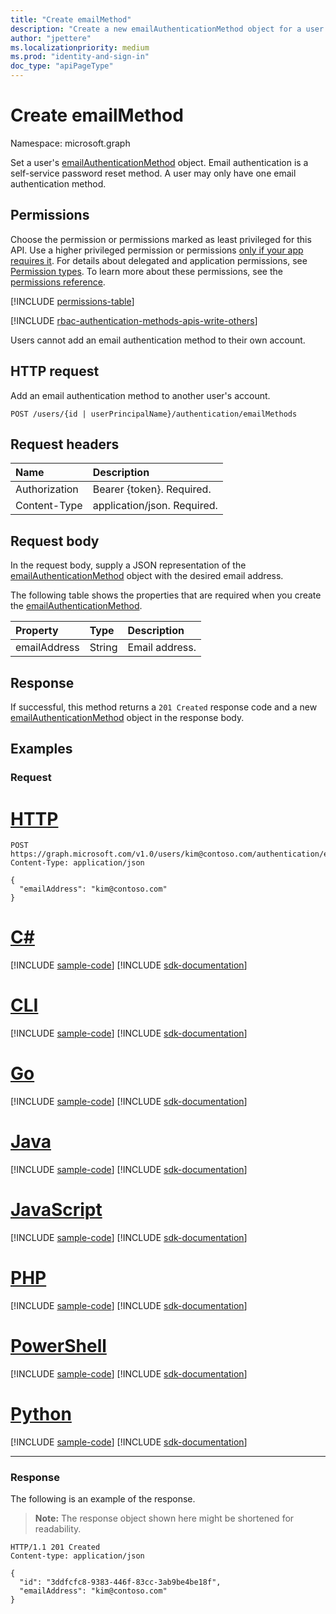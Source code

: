 ```yaml
---
title: "Create emailMethod"
description: "Create a new emailAuthenticationMethod object for a user."
author: "jpettere"
ms.localizationpriority: medium
ms.prod: "identity-and-sign-in"
doc_type: "apiPageType"
---
```


# Create emailMethod
Namespace: microsoft.graph

Set a user's [emailAuthenticationMethod](../resources/emailauthenticationmethod.md) object. Email authentication is a self-service password reset method. A user may only have one email authentication method.

## Permissions
Choose the permission or permissions marked as least privileged for this API. Use a higher privileged permission or permissions [only if your app requires it](/graph/permissions-overview#best-practices-for-using-microsoft-graph-permissions). For details about delegated and application permissions, see [Permission types](/graph/permissions-overview#permission-types). To learn more about these permissions, see the [permissions reference](/graph/permissions-reference).

<!-- { "blockType": "permissions", "name": "authentication_post_emailmethods" } -->
[!INCLUDE [permissions-table](../includes/permissions/authentication-post-emailmethods-permissions.md)]

[!INCLUDE [rbac-authentication-methods-apis-write-others](../includes/rbac-for-apis/rbac-authentication-methods-apis-write-others.md)]

Users cannot add an email authentication method to their own account.

## HTTP request

Add an email authentication method to another user's account.
<!-- {  "blockType": "ignored" } -->
``` http
POST /users/{id | userPrincipalName}/authentication/emailMethods
```

## Request headers
|Name|Description|
|:---|:---|
|Authorization|Bearer {token}. Required.|
|Content-Type|application/json. Required.|

## Request body
In the request body, supply a JSON representation of the [emailAuthenticationMethod](../resources/emailauthenticationmethod.md) object with the desired email address.

The following table shows the properties that are required when you create the [emailAuthenticationMethod](../resources/emailauthenticationmethod.md).

|Property|Type|Description|
|:---|:---|:---|
|emailAddress|String|Email address.|



## Response

If successful, this method returns a `201 Created` response code and a new [emailAuthenticationMethod](../resources/emailauthenticationmethod.md) object in the response body.

## Examples

### Request


# [HTTP](#tab/http)
<!-- {
  "blockType": "request",
  "name": "create_emailauthenticationmethod_from_",
  "sampleKeys": ["kim@contoso.com"]
}
-->
``` http
POST https://graph.microsoft.com/v1.0/users/kim@contoso.com/authentication/emailMethods
Content-Type: application/json

{
  "emailAddress": "kim@contoso.com"
}
```

# [C#](#tab/csharp)
[!INCLUDE [sample-code](../includes/snippets/csharp/create-emailauthenticationmethod-from--csharp-snippets.md)]
[!INCLUDE [sdk-documentation](../includes/snippets/snippets-sdk-documentation-link.md)]

# [CLI](#tab/cli)
[!INCLUDE [sample-code](../includes/snippets/cli/create-emailauthenticationmethod-from--cli-snippets.md)]
[!INCLUDE [sdk-documentation](../includes/snippets/snippets-sdk-documentation-link.md)]

# [Go](#tab/go)
[!INCLUDE [sample-code](../includes/snippets/go/create-emailauthenticationmethod-from--go-snippets.md)]
[!INCLUDE [sdk-documentation](../includes/snippets/snippets-sdk-documentation-link.md)]

# [Java](#tab/java)
[!INCLUDE [sample-code](../includes/snippets/java/create-emailauthenticationmethod-from--java-snippets.md)]
[!INCLUDE [sdk-documentation](../includes/snippets/snippets-sdk-documentation-link.md)]

# [JavaScript](#tab/javascript)
[!INCLUDE [sample-code](../includes/snippets/javascript/create-emailauthenticationmethod-from--javascript-snippets.md)]
[!INCLUDE [sdk-documentation](../includes/snippets/snippets-sdk-documentation-link.md)]

# [PHP](#tab/php)
[!INCLUDE [sample-code](../includes/snippets/php/create-emailauthenticationmethod-from--php-snippets.md)]
[!INCLUDE [sdk-documentation](../includes/snippets/snippets-sdk-documentation-link.md)]

# [PowerShell](#tab/powershell)
[!INCLUDE [sample-code](../includes/snippets/powershell/create-emailauthenticationmethod-from--powershell-snippets.md)]
[!INCLUDE [sdk-documentation](../includes/snippets/snippets-sdk-documentation-link.md)]

# [Python](#tab/python)
[!INCLUDE [sample-code](../includes/snippets/python/create-emailauthenticationmethod-from--python-snippets.md)]
[!INCLUDE [sdk-documentation](../includes/snippets/snippets-sdk-documentation-link.md)]

---

### Response
The following is an example of the response.

>**Note:** The response object shown here might be shortened for readability.
<!-- {
  "blockType": "response",
  "truncated": true,
  "@odata.type": "microsoft.graph.emailAuthenticationMethod"
}
-->
``` http
HTTP/1.1 201 Created
Content-type: application/json

{
  "id": "3ddfcfc8-9383-446f-83cc-3ab9be4be18f",
  "emailAddress": "kim@contoso.com"
}
```
